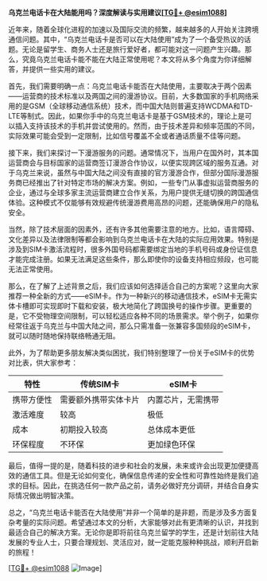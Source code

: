 **乌克兰电话卡在大陆能用吗？深度解读与实用建议[[TG💪+ @esim1088](https://t.me/s/esim1088)]**

近年来，随着全球化进程的加速以及国际交流的频繁，越来越多的人开始关注跨境通信问题。其中，“乌克兰电话卡是否可以在大陆使用”成为了一个备受热议的话题。无论是留学生、商务人士还是旅行爱好者，都可能对这一问题产生兴趣。那么，究竟乌克兰电话卡能不能在大陆正常使用呢？本文将从多个角度为你详细解答，并提供一些实用的建议。

首先，我们需要明确一点：乌克兰电话卡能否在大陆使用，主要取决于两个因素——运营商的技术标准以及两国之间的漫游协议。目前，大多数国家的手机网络采用的是GSM（全球移动通信系统）技术，而中国大陆则普遍支持WCDMA和TD-LTE等制式。因此，如果你手中的乌克兰电话卡是基于GSM技术的，理论上是可以插入支持该技术的手机并尝试使用的。然而，由于技术差异和频率范围的不同，实际效果可能会受到一定限制，比如信号覆盖不全或者通话质量不佳等问题。

接下来，我们来探讨一下漫游服务的问题。通常情况下，当用户在国外时，其本国运营商会与目标国家的运营商签订漫游合作协议，以便实现跨区域的服务互通。对于乌克兰来说，虽然与中国大陆之间没有直接的官方漫游合作，但部分国际漫游服务商已经推出了针对特定市场的解决方案。例如，一些专门从事虚拟运营商服务的企业，通过与全球多家主流运营商建立合作关系，为用户提供无缝切换的跨国通信体验。这种模式不仅能够有效规避传统漫游费用高昂的问题，还能确保用户的隐私安全。

当然，除了技术层面的因素外，还有许多其他需要注意的地方。比如，语言障碍、文化差异以及法律限制等都会影响到乌克兰电话卡在大陆的实际应用效果。特别是涉及到SIM卡激活流程时，很多外国号码都需要绑定当地的手机号码或身份证信息才能完成注册。如果无法满足这些条件，那么即使你的设备支持相应频段，也可能无法正常使用。

那么，在了解了上述背景之后，我们应该如何选择适合自己的方案呢？这里向大家推荐一种全新的方式——eSIM卡。作为一种新兴的移动通信技术，eSIM卡无需实体卡槽即可实现即时下载和安装，极大地简化了跨国换号的操作步骤。更重要的是，它不受物理空间限制，可以轻松适应各种不同的场景需求。举个例子，如果你经常往返于乌克兰与中国大陆之间，那么只需准备一张兼容多国频段的eSIM卡，就可以随时随地保持联络畅通无阻。

此外，为了帮助更多朋友解决类似困扰，我们特别整理了一份关于eSIM卡的优势对比表，供大家参考：

| 特性          | 传统SIM卡              | eSIM卡                     |
|---------------|-----------------------|----------------------------|
| 携带方便性     | 需要额外携带实体卡片    | 内置芯片，无需携带         |
| 激活难度       | 较高                  | 极低                       |
| 成本           | 初期投入较高          | 总体成本更低               |
| 环保程度       | 不环保                | 更加绿色环保               |

最后，值得一提的是，随着科技的进步和社会的发展，未来或许会出现更加便捷高效的通信工具。但是无论如何变化，确保信息传递的安全性和可靠性始终是我们追求的目标。因此，在挑选任何一款产品之前，请务必做好充分调研，并结合自身实际情况做出明智决策。

总之，“乌克兰电话卡能否在大陆使用”并非一个简单的是非题，而是涉及多方面复杂考量的实际问题。希望通过本文的分析，大家能够对此有更清晰的认识，并找到最适合自己的解决方案。无论你是即将前往乌克兰留学的学生，还是计划前往大陆发展的专业人士，只要合理规划、灵活应对，就一定能克服种种挑战，顺利开启新的旅程！

[[TG💪+ @esim1088](https://t.me/s/esim1088) ![Image](https://i.postimg.cc/4NQfJmqS/Snipaste-2025-05-13-00-14-12.png)]
